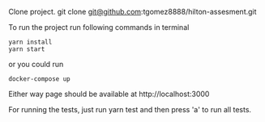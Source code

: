 Clone project.
git clone git@github.com:tgomez8888/hilton-assesment.git

To run the project run following commands in terminal

```
yarn install
yarn start
```
or you could run 
```
docker-compose up
```

Either way page should be available at http://localhost:3000

For running the tests, just run yarn test and then press 'a' to run all tests.
